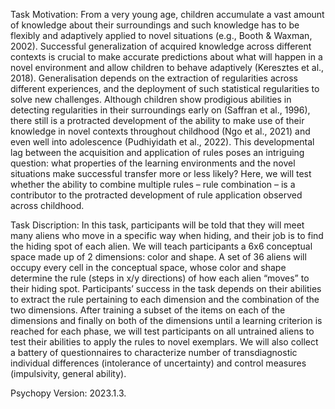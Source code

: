 Task Motivation:
From a very young age, children accumulate a vast amount of knowledge about their surroundings and such knowledge has to be flexibly and adaptively applied to
novel situations (e.g., Booth & Waxman, 2002). Successful generalization of acquired knowledge across different contexts is crucial to make accurate predictions
about what will happen in a novel environment and allow children to behave adaptively (Keresztes et al., 2018). Generalisation depends on the extraction of
regularities across different experiences, and the deployment of such statistical regularities to solve new challenges. Although children show prodigious abilities in
detecting regularities in their surroundings early on (Saffran et al., 1996), there still is a protracted development of the ability to make use of their knowledge in novel
contexts throughout childhood (Ngo et al., 2021) and even well into adolescence (Pudhiyidath et al., 2022). This developmental lag between the acquisition and
application of rules poses an intriguing question: what properties of the learning environments and the novel situations make successful transfer more or less likely?
Here, we will test whether the ability to combine multiple rules – rule combination – is a contributor to the protracted development of rule application observed
across childhood.

Task Discription:
In this task, participants will be told that they will meet many aliens who move in a specific way when hiding,
and their job is to find the hiding spot of each alien. We will teach participants a 6x6 conceptual space made up of 2 dimensions: color and shape. A set of 36 aliens
will occupy every cell in the conceptual space, whose color and shape determine the rule (steps in x/y directions) of how each alien “moves” to their hiding spot.
Participants’ success in the task depends on their abilities to extract the rule pertaining to each dimension and the combination of the two dimensions. After
training a subset of the items on each of the dimensions and finally on both of the dimensions until a learning criterion is reached for each phase, we will test
participants on all untrained aliens to test their abilities to apply the rules to novel exemplars. We will also collect a battery of questionnaires to characterize number
of transdiagnostic individual differences (intolerance of uncertainty) and control measures (impulsivity, general ability).

Psychopy Version: 2023.1.3.
